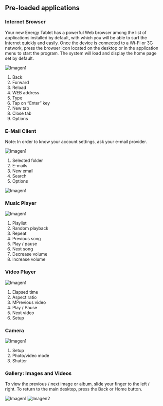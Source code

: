 ## Pre-loaded applications

### Internet Browser
Your new Energy Tablet has a powerful Web browser among the list of applications installed by default, with which you will be able to surf the Internet quickly and easily. Once the device is connected to a Wi-Fi or 3G network, press the browser icon located on the desktop or in the application menu to start the program. The system will load and display the home page set by default.


![Imagen1](http://static.energysistem.com/images/manuals/39935/53986c397ebf7.jpg)

1. Back
2. Forward
3. Reload
4. WEB address
5. Type
6. Tap on “Enter” key
7. New tab
8. Close tab
9. Options

### E-Mail Client
Note: In order to know your account settings, ask your e-mail provider.

![Imagen1](http://static.energysistem.com/images/manuals/39935/5375ce87dce9f.jpg)

1. Selected folder
2. E-mails
3. New email
4. Search
5. Options

![Imagen1](http://static.energysistem.com/images/manuals/39935/5375ceb02415c.jpg)

### Music Player

![Imagen1](http://static.energysistem.com/images/manuals/39935/5375cec77923b.jpg)

1. Playlist
2. Random playback
3. Repeat
4. Previous song
5. Play / pause
6. Next song
7. Decrease volume
8. Increase volume

### Video Player

![Imagen1](http://static.energysistem.com/images/manuals/39935/53986c40a7b6f.jpg)
1. Elapsed time
2. Aspect ratio
3. MPrevious video
4. Play / Pause
5. Next video
6. Setup

### Camera

![Imagen1](http://static.energysistem.com/images/manuals/42027/5397245894b43.jpg)
1. Setup
2. Photo/video mode
3. Shutter

### Gallery: Images and Videos

To view the previous / next image or album, slide your finger to the left / right.
To return to the main desktop, press the Back or Home button.

![Imagen1](http://static.energysistem.com/images/manuals/42027/53972afac899d.jpg)
![Imagen2](http://static.energysistem.com/images/manuals/42027/53972ac1d4754.jpg)
